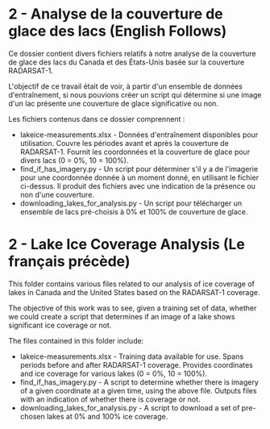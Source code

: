 # 2 - Analyse de la couverture de glace des lacs (English Follows)

Ce dossier contient divers fichiers relatifs à notre analyse de la couverture de glace des lacs du Canada et des États-Unis basée sur la couverture RADARSAT-1.

L'objectif de ce travail était de voir, à partir d'un ensemble de données d'entraînement, si nous pouvions créer un script qui détermine si une image d'un lac présente une couverture de glace significative ou non.

Les fichiers contenus dans ce dossier comprennent :

* lakeice-measurements.xlsx - Données d'entraînement disponibles pour utilisation. Couvre les périodes avant et après la couverture de RADARSAT-1. Fournit les coordonnées et la couverture de glace pour divers lacs (0 = 0%, 10 = 100%).
* find_if_has_imagery.py - Un script pour déterminer s'il y a de l'imagerie pour une coordonnée donnée à un moment donné, en utilisant le fichier ci-dessus. Il produit des fichiers avec une indication de la présence ou non d'une couverture.
* downloading_lakes_for_analysis.py - Un script pour télécharger un ensemble de lacs pré-choisis à 0% et 100% de couverture de glace.

# 2 - Lake Ice Coverage Analysis (Le français précède)

This folder contains various files related to our analysis of ice coverage of lakes in Canada and the United States based on the RADARSAT-1 coverage.

The objective of this work was to see, given a training set of data, whether we could create a script that determines if an image of a lake shows significant ice coverage or not.

The files contained in this folder include:

* lakeice-measurements.xlsx - Training data available for use. Spans periods before and after RADARSAT-1 coverage. Provides coordinates and ice coverage for various lakes (0 = 0%, 10 = 100%).
* find_if_has_imagery.py - A script to determine whether there is imagery of a given coordinate at a given time, using the above file. Outputs files with an indication of whether there is coverage or not.
* downloading_lakes_for_analysis.py - A script to download a set of pre-chosen lakes at 0% and 100% ice coverage.